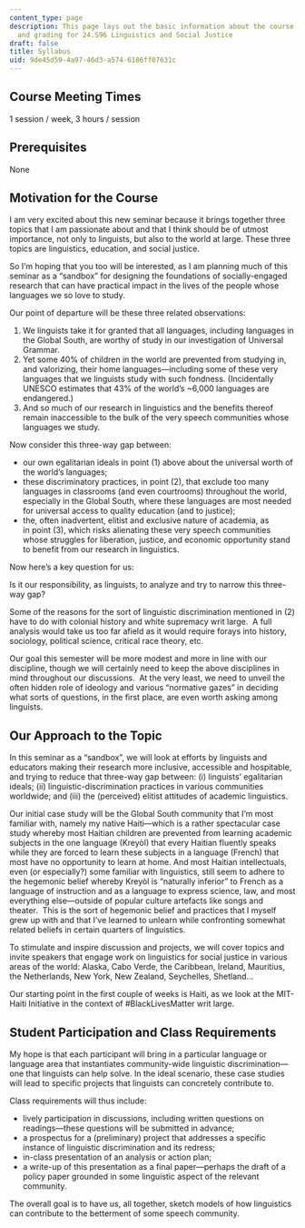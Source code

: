 ```yaml
---
content_type: page
description: This page lays out the basic information about the course topic, policies,
  and grading for 24.S96 Linguistics and Social Justice
draft: false
title: Syllabus
uid: 9de45d59-4a97-46d3-a574-6186ff07631c
---
```

## Course Meeting Times

1 session / week, 3 hours / session

## Prerequisites

None

## Motivation for the Course

I am very excited about this new seminar because it brings together three topics that I am passionate about and that I think should be of utmost importance, not only to linguists, but also to the world at large. These three topics are linguistics, education, and social justice.

So I’m hoping that you too will be interested, as I am planning much of this seminar as a “sandbox” for designing the foundations of socially-engaged research that can have practical impact in the lives of the people whose languages we so love to study.

Our point of departure will be these three related observations:

1. We linguists take it for granted that all languages, including languages in the Global South, are worthy of study in our investigation of Universal Grammar.
2. Yet some 40% of children in the world are prevented from studying in, and valorizing, their home languages—including some of these very languages that we linguists study with such fondness. (Incidentally UNESCO estimates that 43% of the world’s ~6,000 languages are endangered.)
3. And so much of our research in linguistics and the benefits thereof remain inaccessible to the bulk of the very speech communities whose languages we study.

Now consider this three-way gap between:

- our own egalitarian ideals in point (1) above about the universal worth of the world’s languages;
- these discriminatory practices, in point (2), that exclude too many languages in classrooms (and even courtrooms) throughout the world, especially in the Global South, where these languages are most needed for universal access to quality education (and to justice);
- the, often inadvertent, elitist and exclusive nature of academia, as in point (3), which risks alienating these very speech communities whose struggles for liberation, justice, and economic opportunity stand to benefit from our research in linguistics.

Now here’s a key question for us:

Is it our responsibility, as linguists, to analyze and try to narrow this three-way gap?

Some of the reasons for the sort of linguistic discrimination mentioned in (2) have to do with colonial history and white supremacy writ large.  A full analysis would take us too far afield as it would require forays into history, sociology, political science, critical race theory, etc. 

Our goal this semester will be more modest and more in line with our discipline, though we will certainly need to keep the above disciplines in mind throughout our discussions.  At the very least, we need to unveil the often hidden role of ideology and various “normative gazes” in deciding what sorts of questions, in the first place, are even worth asking among linguists.

## Our Approach to the Topic

In this seminar as a “sandbox”, we will look at efforts by linguists and educators making their research more inclusive, accessible and hospitable, and trying to reduce that three-way gap between: (i) linguists’ egalitarian ideals; (ii) linguistic-discrimination practices in various communities worldwide; and (iii) the (perceived) elitist attitudes of academic linguistics. 

Our initial case study will be the Global South community that I’m most familiar with, namely my native Haiti—which is a rather spectacular case study whereby most Haitian children are prevented from learning academic subjects in the one language (Kreyòl) that every Haitian fluently speaks while they are forced to learn these subjects in a language (French) that most have no opportunity to learn at home. And most Haitian intellectuals, even (or especially?) some familiar with linguistics, still seem to adhere to the hegemonic belief whereby Kreyòl is “naturally inferior” to French as a language of instruction and as a language to express science, law, and most everything else—outside of popular culture artefacts like songs and theater.  This is the sort of hegemonic belief and practices that I myself grew up with and that I’ve learned to unlearn while confronting somewhat related beliefs in certain quarters of linguistics.

To stimulate and inspire discussion and projects, we will cover topics and invite speakers that engage work on linguistics for social justice in various areas of the world: Alaska, Cabo Verde, the Caribbean, Ireland, Mauritius, the Netherlands, New York, New Zealand, Seychelles, Shetland…

Our starting point in the first couple of weeks is Haiti, as we look at the MIT-Haiti Initiative in the context of #BlackLivesMatter writ large.

## Student Participation and Class Requirements

My hope is that each participant will bring in a particular language or language area that instantiates community-wide linguistic discrimination—one that linguists can help solve. In the ideal scenario, these case studies will lead to specific projects that linguists can concretely contribute to.

Class requirements will thus include:

- lively participation in discussions, including written questions on readings—these questions will be submitted in advance;
- a prospectus for a (preliminary) project that addresses a specific instance of linguistic discrimination and its redress;
- in-class presentation of an analysis or action plan;
- a write-up of this presentation as a final paper—perhaps the draft of a policy paper grounded in some linguistic aspect of the relevant community.

The overall goal is to have us, all together, sketch models of how linguistics can contribute to the betterment of some speech community.